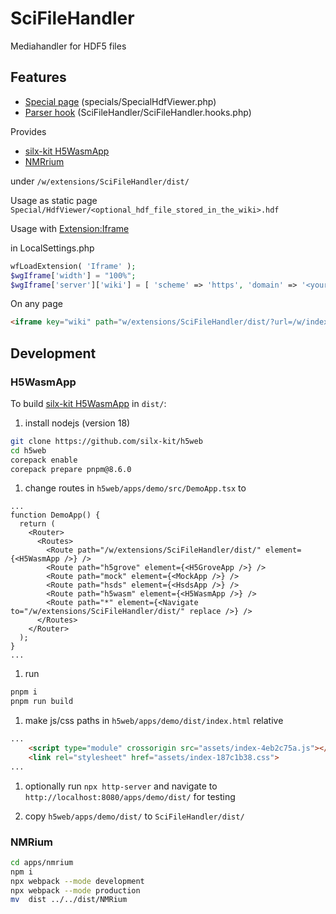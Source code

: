 # SciFileHandler

Mediahandler for HDF5 files

## Features

 * [Special page](https://www.mediawiki.org/wiki/Manual:Special_pages) (specials/SpecialHdfViewer.php)
 * [Parser hook](https://www.mediawiki.org/wiki/Manual:Parser_functions) (SciFileHandler/SciFileHandler.hooks.php)

Provides 
- [silx-kit H5WasmApp](https://github.com/silx-kit/h5web/blob/c96cdab281998f43632f43cdefdda9ec16e6ae99/apps/demo/src/h5wasm/H5WasmApp.tsx)
- [NMRrium](https://github.com/cheminfo/nmrium)

under `/w/extensions/SciFileHandler/dist/`

Usage as static page `Special/HdfViewer/<optional_hdf_file_stored_in_the_wiki>.hdf`

Usage with [Extension:Iframe](https://github.com/sigbertklinke/Iframe)

in LocalSettings.php
```php
wfLoadExtension( 'Iframe' );
$wgIframe['width'] = "100%";
$wgIframe['server']['wiki'] = [ 'scheme' => 'https', 'domain' => '<your_wiki_domain>' ];
```

On any page
```html
<iframe key="wiki" path="w/extensions/SciFileHandler/dist/?url=/w/index.php?title=Special:Redirect/file/<your_file>.hdf"/>
```


## Development

### H5WasmApp

To build [silx-kit H5WasmApp](https://github.com/silx-kit/h5web/blob/c96cdab281998f43632f43cdefdda9ec16e6ae99/apps/demo/src/h5wasm/H5WasmApp.tsx) in `dist/`:

1. install nodejs (version 18)

```bash
git clone https://github.com/silx-kit/h5web
cd h5web
corepack enable
corepack prepare pnpm@8.6.0
```

1. change routes in `h5web/apps/demo/src/DemoApp.tsx` to

```tsx
...
function DemoApp() {
  return (
    <Router>
      <Routes>
        <Route path="/w/extensions/SciFileHandler/dist/" element={<H5WasmApp />} />
        <Route path="h5grove" element={<H5GroveApp />} />
        <Route path="mock" element={<MockApp />} />
        <Route path="hsds" element={<HsdsApp />} />
        <Route path="h5wasm" element={<H5WasmApp />} />
        <Route path="*" element={<Navigate to="/w/extensions/SciFileHandler/dist/" replace />} />
      </Routes>
    </Router>
  );
}
...
```

1. run

```bash
pnpm i
pnpm run build
```

1. make js/css paths in `h5web/apps/demo/dist/index.html` relative

```html
...
    <script type="module" crossorigin src="assets/index-4eb2c75a.js"></script>
    <link rel="stylesheet" href="assets/index-187c1b38.css">
...
```

1. optionally run `npx http-server` and navigate to `http://localhost:8080/apps/demo/dist/` for testing

1. copy `h5web/apps/demo/dist/` to `SciFileHandler/dist/`

### NMRium

```bash
cd apps/nmrium
npm i
npx webpack --mode development
npx webpack --mode production
mv  dist ../../dist/NMRium
```